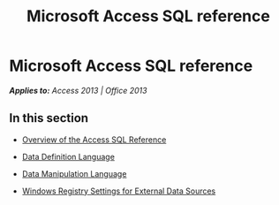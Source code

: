 ﻿---
title: Microsoft Access SQL reference
TOCTitle: Microsoft Access SQL reference
ms:assetid: 1a7e0990-f7d9-4da7-b44b-2daab77e95ec
ms:mtpsurl: https://msdn.microsoft.com/en-us/library/Dn123881(v=office.15)
ms:contentKeyID: 52071521
ms.date: 09/18/2015
mtps_version: v=office.15
---

# Microsoft Access SQL reference


_**Applies to:** Access 2013 | Office 2013_

## In this section

  - [Overview of the Access SQL Reference](overview-of-the-access-sql-reference.md)

  - [Data Definition Language](data-definition-language.md)

  - [Data Manipulation Language](data-manipulation-language.md)

  - [Windows Registry Settings for External Data Sources](windows-registry-settings-for-external-data-sources.md)

